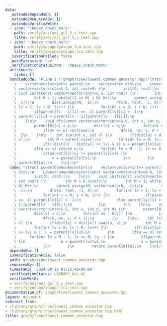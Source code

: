 ```yaml
---
data:
  _extendedDependsOn: []
  _extendedRequiredBy: []
  _extendedVerifiedWith:
  - icon: ':heavy_check_mark:'
    path: verify/aoj/aoj_gcl_5_c.test.cpp
    title: verify/aoj/aoj_gcl_5_c.test.cpp
  - icon: ':heavy_check_mark:'
    path: verify/yosupo/yosupo_lca.test.cpp
    title: verify/yosupo/yosupo_lca.test.cpp
  _isVerificationFailed: false
  _pathExtension: hpp
  _verificationStatusIcon: ':heavy_check_mark:'
  attributes:
    links: []
  bundledCode: "#line 1 \"graph/tree/lowest_common_ancestor.hpp\"\nstruct LowestCommonAncestor{\n\
    \    vector<vector<int>> parent;\n    vector<int> dist;\n    LowestCommonAncestor(const\
    \ vector<vector<int>>& G, int root=0) {\n        init(G, root);\n    }\n\n   \
    \ void init(const vector<vector<int>>& G, int root) {\n        int N = G.size();\n\
    \        int M = 1; while((1 << M) < N) M++;\n        parent.assign(M, vector<int>(N,\
    \ -1));\n        dist.assign(N, -1);\n        dfs(G, root, -1, 0);\n        for(int\
    \ lv = 1; lv < M; lv++) {\n            for(int i = 0; i < N; i++) {\n        \
    \        if(parent[lv - 1][i] == -1) parent[lv][i] = -1;\n                else\
    \ parent[lv][i] = parent[lv - 1][parent[lv - 1][i]];\n            }\n        }\n\
    \    }\n\n    void dfs(const vector<vector<int>>& G, int v, int p, int d) {\n\
    \        parent[0][v] = p;\n        dist[v] = d;\n        for(int nv : G[v]) {\n\
    \            if(nv == p) continue;\n            dfs(G, nv, v, d + 1);\n      \
    \  }\n    }\n\n    int lca(int u, int v) {\n        if(dist[u] < dist[v]) swap(u,\
    \ v);\n        int M = parent.size();\n        for(int lv = 0; lv < M; lv++) {\n\
    \            if(((dist[u] - dist[v]) >> lv) & 1) u = parent[lv][u];\n        }\n\
    \        if(u == v) return u;\n        for(int lv = M - 1; lv >= 0; lv--) {\n\
    \            if(parent[lv][u] != parent[lv][v]) {\n                u = parent[lv][u];\n\
    \                v = parent[lv][v];\n            }\n        }\n        return\
    \ parent[0][u];\n    }\n};\n"
  code: "struct LowestCommonAncestor{\n    vector<vector<int>> parent;\n    vector<int>\
    \ dist;\n    LowestCommonAncestor(const vector<vector<int>>& G, int root=0) {\n\
    \        init(G, root);\n    }\n\n    void init(const vector<vector<int>>& G,\
    \ int root) {\n        int N = G.size();\n        int M = 1; while((1 << M) <\
    \ N) M++;\n        parent.assign(M, vector<int>(N, -1));\n        dist.assign(N,\
    \ -1);\n        dfs(G, root, -1, 0);\n        for(int lv = 1; lv < M; lv++) {\n\
    \            for(int i = 0; i < N; i++) {\n                if(parent[lv - 1][i]\
    \ == -1) parent[lv][i] = -1;\n                else parent[lv][i] = parent[lv -\
    \ 1][parent[lv - 1][i]];\n            }\n        }\n    }\n\n    void dfs(const\
    \ vector<vector<int>>& G, int v, int p, int d) {\n        parent[0][v] = p;\n\
    \        dist[v] = d;\n        for(int nv : G[v]) {\n            if(nv == p) continue;\n\
    \            dfs(G, nv, v, d + 1);\n        }\n    }\n\n    int lca(int u, int\
    \ v) {\n        if(dist[u] < dist[v]) swap(u, v);\n        int M = parent.size();\n\
    \        for(int lv = 0; lv < M; lv++) {\n            if(((dist[u] - dist[v])\
    \ >> lv) & 1) u = parent[lv][u];\n        }\n        if(u == v) return u;\n  \
    \      for(int lv = M - 1; lv >= 0; lv--) {\n            if(parent[lv][u] != parent[lv][v])\
    \ {\n                u = parent[lv][u];\n                v = parent[lv][v];\n\
    \            }\n        }\n        return parent[0][u];\n    }\n};\n"
  dependsOn: []
  isVerificationFile: false
  path: graph/tree/lowest_common_ancestor.hpp
  requiredBy: []
  timestamp: '2024-08-18 01:12:46+09:00'
  verificationStatus: LIBRARY_ALL_AC
  verifiedWith:
  - verify/aoj/aoj_gcl_5_c.test.cpp
  - verify/yosupo/yosupo_lca.test.cpp
documentation_of: graph/tree/lowest_common_ancestor.hpp
layout: document
redirect_from:
- /library/graph/tree/lowest_common_ancestor.hpp
- /library/graph/tree/lowest_common_ancestor.hpp.html
title: graph/tree/lowest_common_ancestor.hpp
---
```

